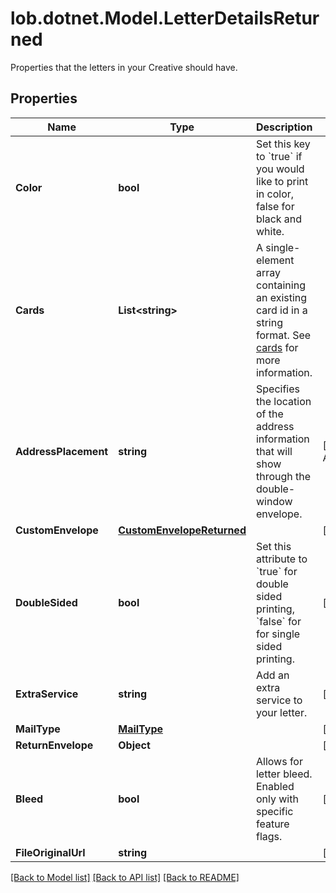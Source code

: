 # lob.dotnet.Model.LetterDetailsReturned
Properties that the letters in your Creative should have.

## Properties

Name | Type | Description | Notes
------------ | ------------- | ------------- | -------------
**Color** | **bool** | Set this key to &#x60;true&#x60; if you would like to print in color, false for black and white. | 
**Cards** | **List&lt;string&gt;** | A single-element array containing an existing card id in a string format. See [cards](#tag/Cards) for more information. | 
**AddressPlacement** | **string** | Specifies the location of the address information that will show through the double-window envelope.  | [optional] [default to AddressPlacementEnum.TopFirstPage]
**CustomEnvelope** | [**CustomEnvelopeReturned**](CustomEnvelopeReturned.md) |  | [optional] 
**DoubleSided** | **bool** | Set this attribute to &#x60;true&#x60; for double sided printing,  &#x60;false&#x60; for for single sided printing. | [optional] [default to true]
**ExtraService** | **string** | Add an extra service to your letter. | [optional] 
**MailType** | [**MailType**](MailType.md) |  | [optional] 
**ReturnEnvelope** | **Object** |  | [optional] 
**Bleed** | **bool** | Allows for letter bleed. Enabled only with specific feature flags. | [optional] [default to false]
**FileOriginalUrl** | **string** |  | [optional] 

[[Back to Model list]](../README.md#documentation-for-models) [[Back to API list]](../README.md#documentation-for-api-endpoints) [[Back to README]](../README.md)

